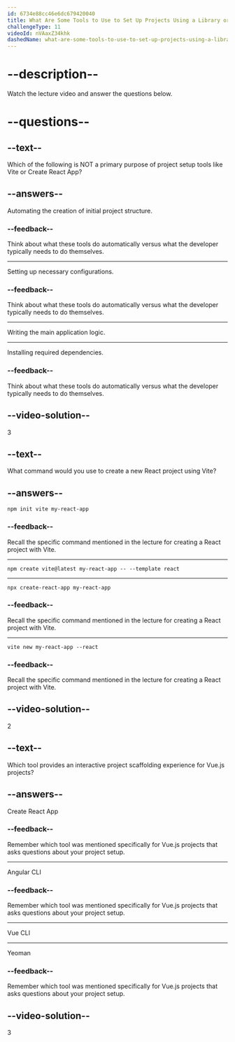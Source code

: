```yaml
---
id: 6734e88cc46e6dc679420040
title: What Are Some Tools to Use to Set Up Projects Using a Library or Framework?
challengeType: 11
videoId: nVAaxZ34khk
dashedName: what-are-some-tools-to-use-to-set-up-projects-using-a-library-or-framework
---
```


# --description--

Watch the lecture video and answer the questions below.

# --questions--

## --text--

Which of the following is NOT a primary purpose of project setup tools like Vite or Create React App?

## --answers--

Automating the creation of initial project structure.

### --feedback--

Think about what these tools do automatically versus what the developer typically needs to do themselves.

---

Setting up necessary configurations.

### --feedback--

Think about what these tools do automatically versus what the developer typically needs to do themselves.

---

Writing the main application logic.

---

Installing required dependencies.

### --feedback--

Think about what these tools do automatically versus what the developer typically needs to do themselves.

## --video-solution--

3

## --text--

What command would you use to create a new React project using Vite?

## --answers--

`npm init vite my-react-app`

### --feedback--

Recall the specific command mentioned in the lecture for creating a React project with Vite.

---

`npm create vite@latest my-react-app -- --template react`

---

`npx create-react-app my-react-app`

### --feedback--

Recall the specific command mentioned in the lecture for creating a React project with Vite.

---

`vite new my-react-app --react`

### --feedback--

Recall the specific command mentioned in the lecture for creating a React project with Vite.

## --video-solution--

2

## --text--

Which tool provides an interactive project scaffolding experience for Vue.js projects?

## --answers--

Create React App

### --feedback--

Remember which tool was mentioned specifically for Vue.js projects that asks questions about your project setup.

---

Angular CLI

### --feedback--

Remember which tool was mentioned specifically for Vue.js projects that asks questions about your project setup.

---

Vue CLI

---

Yeoman

### --feedback--

Remember which tool was mentioned specifically for Vue.js projects that asks questions about your project setup.

## --video-solution--

3
